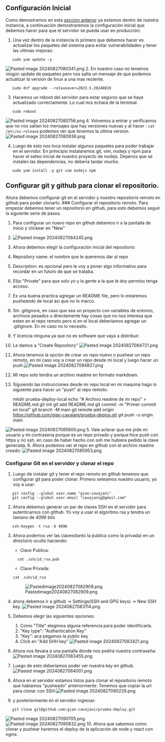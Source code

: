 ## Configuración Inicial

Como demostramos en esta [seccion anterior](04-Configurar-Putty.md 'wikilink') ya estamos dentro de nuestra instancia, a continuación demostraremos la configuración inicial que debemos hacer para que el servidor se pueda usar en producción:

1.  Una vez dentro de la instancia lo primero que debemos hacer es actualizar los paquetes del sistema para evitar vulnerabilidades y tener las ultimas mejoras:

<!-- -->

       sudo yum update -y

![Pasted image 20240827080341.png](../Configuracion%20inicial%20del%20servidor/ed98bfbc9e1680e8b68f121d0593eff365e8fa1d.png 'wikilink') 2. En nuestro caso no tenemos ningún update de paquetes pero nos salta un mensaje de que podemos actualizar la version de linux a una mas reciente.

       sudo dnf upgrade --releasever=2023.5.20240819

3.  Hacemos un reboot del servidor para estar seguros que se haya actualizado correctamente. Lo cual nos echara de la terminal.

<!-- -->

       sudo reboot

![Pasted image 20240827080756.png](../Configuracion%20inicial%20del%20servidor/ff49d38459774a81564a8d42df173aedd1f35c1b.png 'wikilink') 4. Volvemos a entrar y verificamos que no nos saltan los mensajes que hay versiones nuevas y al hacer : `cat /etc/os-release` podemos ver que tenemos la ultima version.
![Pasted image 20240827080936.png](../Configuracion%20inicial%20del%20servidor/0b205fa0b482fb2452125e977f147f3e8d3115b3.png 'wikilink')

4.  Luego de esto nos toca instalar algunos paquetes para poder trabajar en el servidor. En prinicipio instalaremos git, vim, nodejs y npm para hacer el seteo inicial de nuestro proyecto de nodejs. Dejamos que se instalen las dependencias, no deberia tardar mucho.

<!-- -->

       sudo yum install -y git vim nodejs npm

## Configurar git y github para clonar el repositorio.

Ahora debemos configurar git en el servidor y nuestro repositorio remoto en github para poder clonarlo.
\### Configurar el repositorio remoto.
Para empezar debemos tener un repositorio en github, para esto debemos seguir la siguiente serie de pasos.

1. Para configurar un nuevo repo en github debemos ir a la pantalla de inicio y clickear en "New"
2. ![Pasted image 20240827084245.png](../Configuracion%20inicial%20del%20servidor/892f112e452034dd89f74d54f50ad3d82f9b8df5.png 'wikilink')
3. Ahora debemos elegir la configuración inicial del repositorio
4. Repository name: el nombre que le queremos dar al repo
5. Description: es opcional pero le voy a poner algo informativo para recordar en un futuro de que se trataba.
6. Elijo "Private" para que solo yo y la gente a la que le doy permiso tenga acceso.
7. Es una buena practica agregar un README file, pero lo estaremos pusheando de local asi que no lo marco.
8. Sin .gitignore, en caso que sea un proyecto con variables de entorno, archivos pesados o directamente hay cosas que no nos interesa que esten en el repo remoto pero si en el local deberiamos agregar un .gitignore. En mi caso no lo necesito.
9. Y licencia ninguna ya que no es software que vaya a distribuir.
10. Le damos a "Create Repository"
    ![Pasted image 20240827084721.png](../Configuracion%20inicial%20del%20servidor/d1c67df749aa857fd8e1eb9fb6d7b39ab3e71876.png 'wikilink')
11. Ahora tenemos la opción de crear un repo nuevo o pushear un repo remoto, en mi caso voy a crear un repo desde mi local y luego hacer un push.![Pasted image 20240827084827.png](../Configuracion%20inicial%20del%20servidor/45a3b35e49d04267b71f30def7a125a24f92b0b4.png 'wikilink')
12. Mi repo solo tendra un archivo readme en formato markdown.
13. Siguiendo las instrucciones desde mi repo local en mi maquina hago lo siguiente para hacer un "push" al repo remoto:

    mkdir prueba-deploy-local
    echo "# Archivo readme de mi repo" > README.md
    git init
    git add README.md
    git commit -m "Primer commit en local"
    git branch -M main
    git remote add origin https://github.com/gian-cavajani/prueba-deploy.git
    git push -u origin main

![Pasted image 20240827085600.png](../Configuracion%20inicial%20del%20servidor/94f065503a9dea55aabb8333ce93120bb224a476.png 'wikilink') 5. Vale aclarar que me pide mi usuario y mi contrasena porque es un repo privado y porque hice push con https y no ssh, en caso de haber hecho con ssh me hubiera pedido la clave generada. 6. Ahora podemos ver el repo en github con el archivo readme creado: ![Pasted image 20240827085953.png](../Configuracion%20inicial%20del%20servidor/15875e911fb551d8e81fc9c489d2264b2d39eb25.png 'wikilink')

### Configurar Git en el servidor y clonar el repo

1.  Luego de instalar git y tener el repo remoto en github tenemos que configurar git para poder clonar. Primero seteamos nuestro usuario, yo voy a usar:

<!-- -->

       git config --global user.name "gian-cavajani"
       git config --global user.email "cavajanig@gmail.com"

2.  Ahora debemos generar un par de claves SSH en el servidor para autenticarnos con github. Yo voy a usar el algoritmo rsa y tendra un tamano de 4096 bits

<!-- -->

       ssh-keygen -t rsa -b 4096

3.  Ahora podemos ver las claves(tanto la publica como la privada) en un directorio oculto haciendo:

    -   Clave Publica:

    <!-- -->

          cat .ssh/id_rsa.pub

    -   Clave Privada:

    <!-- -->

        cat .ssh/id_rsa

    <figure>
    <img
    src="../Configuracion%20inicial%20del%20servidor/26cec01e31cd66be69550582153c87b8b483a84b.png"
    title="wikilink" alt="Pastedimage20240827082909.png" />
    <figcaption
    aria-hidden="true">Pastedimage20240827082909.png</figcaption>
    </figure>

4.  ahora debemos ir a github -\> Settings(SSH and GPG keys) -\> New SSH key.
    ![Pasted image 20240827083114.png](../Configuracion%20inicial%20del%20servidor/d9e1af349ca790a09aa9d49cc0f53f9518d5d884.png 'wikilink')
5.  Debemos elegir las siguientes opciones:
    1.  Como "Title" elegimos alguna referencia para poder identificarla.
    2.  "Key type": "Authentication Key"
    3.  "Key": aca pegamos la public key
    4.  Click en "Add SHH key"
        ![Pasted image 20240827083421.png](../Configuracion%20inicial%20del%20servidor/05e798434cbf90f21da3c4113ac6a51455e6a644.png 'wikilink')
6.  Ahora nos llevara a una pantalla donde nos pedirá nuestra contraseña:
    ![Pasted image 20240827083455.png](../Configuracion%20inicial%20del%20servidor/6e0ab93e149600cb7dd2d5450b142dc2e3c19ba9.png 'wikilink')
7.  Luego de esto deberíamos poder ver nuestra key en github.![Pasted image 20240827084001.png](../Configuracion%20inicial%20del%20servidor/0f5c49faa6e5a105bd8d8831af3e1feb81917ca0.png 'wikilink')
8.  Ahora en el servidor estamos listos para clonar el repositorio remoto que habíamos "pusheado" anteriormente. Tenemos que copiar la url para clonar con SSH:![Pasted image 20240827090229.png](../Configuracion%20inicial%20del%20servidor/b412723bab8c2d576bcffb5aa22906dba92eab6b.png 'wikilink')
9.  y posteriormente en el servidor ingresar:

<!-- -->

       git clone git@github.com:gian-cavajani/prueba-deploy.git

![Pasted image 20240827090705.png](../Configuracion%20inicial%20del%20servidor/669c0c88610ea5ce616a88e4cce82d1e70a499c9.png 'wikilink')
![Pasted image 20240827090832.png](../Configuracion%20inicial%20del%20servidor/807e0fc52c85a387486cf72c12d0f0a1619a45bd.png 'wikilink') 10. Ahora que sabemos como clonar y pushear haremos el deploy de la aplicación de node y react con nginx.
